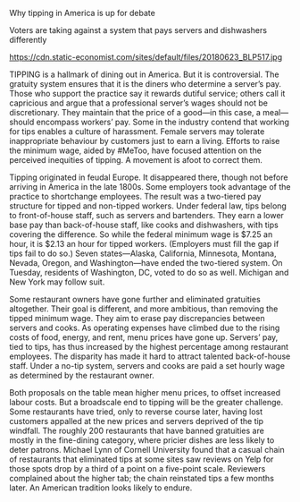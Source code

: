 Why tipping in America is up for debate

Voters are taking against a system that pays servers and dishwashers differently

https://cdn.static-economist.com/sites/default/files/20180623_BLP517.jpg

TIPPING is a hallmark of dining out in America. But it is controversial. The gratuity system ensures that it is the diners who determine a server’s pay. Those who support the practice say it rewards dutiful service; others call it capricious and argue that a professional server’s wages should not be discretionary. They maintain that the price of a good—in this case, a meal—should encompass workers’ pay. Some in the industry contend that working for tips enables a culture of harassment. Female servers may tolerate inappropriate behaviour by customers just to earn a living. Efforts to raise the minimum wage, aided by #MeToo, have focused attention on the perceived inequities of tipping. A movement is afoot to correct them.

Tipping originated in feudal Europe. It disappeared there, though not before arriving in America in the late 1800s. Some employers took advantage of the practice to shortchange employees. The result was a two-tiered pay structure for tipped and non-tipped workers. Under federal law, tips belong to front-of-house staff, such as servers and bartenders. They earn a lower base pay than back-of-house staff, like cooks and dishwashers, with tips covering the difference. So while the federal minimum wage is $7.25 an hour, it is $2.13 an hour for tipped workers. (Employers must fill the gap if tips fail to do so.) Seven states—Alaska, California, Minnesota, Montana, Nevada, Oregon, and Washington—have ended the two-tiered system. On Tuesday, residents of Washington, DC, voted to do so as well. Michigan and New York may follow suit.

Some restaurant owners have gone further and eliminated gratuities altogether. Their goal is different, and more ambitious, than removing the tipped minimum wage. They aim to erase pay discrepancies between servers and cooks. As operating expenses have climbed due to the rising costs of food, energy, and rent, menu prices have gone up. Servers’ pay, tied to tips, has thus increased by the highest percentage among restaurant employees. The disparity has made it hard to attract talented back-of-house staff. Under a no-tip system, servers and cooks are paid a set hourly wage as determined by the restaurant owner.

Both proposals on the table mean higher menu prices, to offset increased labour costs. But a broadscale end to tipping will be the greater challenge. Some restaurants have tried, only to reverse course later, having lost customers appalled at the new prices and servers deprived of the tip windfall. The roughly 200 restaurants that have banned gratuities are mostly in the fine-dining category, where pricier dishes are less likely to deter patrons. Michael Lynn of Cornell University found that a casual chain of restaurants that eliminated tips at some sites saw reviews on Yelp for those spots drop by a third of a point on a five-point scale. Reviewers complained about the higher tab; the chain reinstated tips a few months later. An American tradition looks likely to endure.